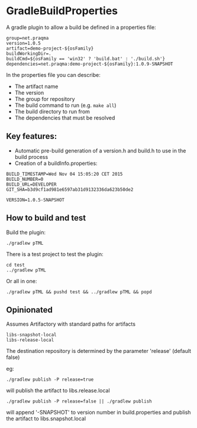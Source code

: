 # GradleBuildProperties
A gradle plugin to allow a build be defined in a properties file:

````
group=net.praqma
version=1.0.5
artifact=demo-project-${osFamily}
buildWorkingDir=.
buildCmd=${osFamily == 'win32' ? 'build.bat' : './build.sh'}
dependencies=net.praqma:demo-project-${osFamily}:1.0.9-SNAPSHOT
````

In the properties file you can describe:

 - The artifact name
 - The version
 - The group for repository
 - The build command to run (e.g. `make all`)
 - The build directory to run from
 - The dependencies that must be resolved

## Key features:

 - Automatic pre-build generation of a version.h and build.h to use in the build process
 - Creation of a buildInfo.properties:

````
BUILD_TIMESTAMP=Wed Nov 04 15:05:20 CET 2015
BUILD_NUMBER=0
BUILD_URL=DEVELOPER
GIT_SHA=b3d9cf1ad981e6597ab31d9132336da623b50de2

VERSION=1.0.5-SNAPSHOT
````

## How to build and test

Build the plugin:

    ./gradlew pTML

There is a test project to test the plugin:

    cd test
    ../gradlew pTML

Or all in one:

    ./gradlew pTML && pushd test && ../gradlew pTML && popd

## Opinionated

Assumes Artifactory with standard paths for artifacts

````
libs-snapshot-local
libs-release-local
````
The destination repository is determined by the parameter 'release' (default false)

eg:

````
./gradlew publish -P release=true
````
will publish the artifact to libs.release.local

````
./gradlew publish -P release=false || ./gradlew publish
````
will append '-SNAPSHOT' to version number in build.properties and publish the artifact to libs.snapshot.local



